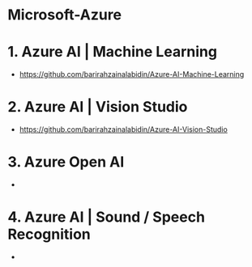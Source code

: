 # Microsoft-Azure


# 1. Azure AI | Machine Learning

- https://github.com/barirahzainalabidin/Azure-AI-Machine-Learning
  

# 2. Azure AI | Vision Studio


- https://github.com/barirahzainalabidin/Azure-AI-Vision-Studio



# 3. Azure Open AI

-


# 4. Azure AI | Sound / Speech Recognition


- 
